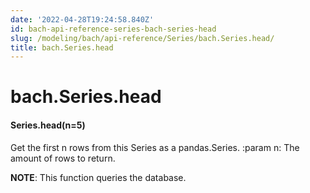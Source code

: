 ```yaml
---
date: '2022-04-28T19:24:58.840Z'
id: bach-api-reference-series-bach-series-head
slug: /modeling/bach/api-reference/Series/bach.Series.head/
title: bach.Series.head
---
```


# bach.Series.head


#### Series.head(n=5)
Get the first n rows from this Series as a pandas.Series.
:param n: The amount of rows to return.

**NOTE**: This function queries the database.

<!-- !! processed by numpydoc !! -->
